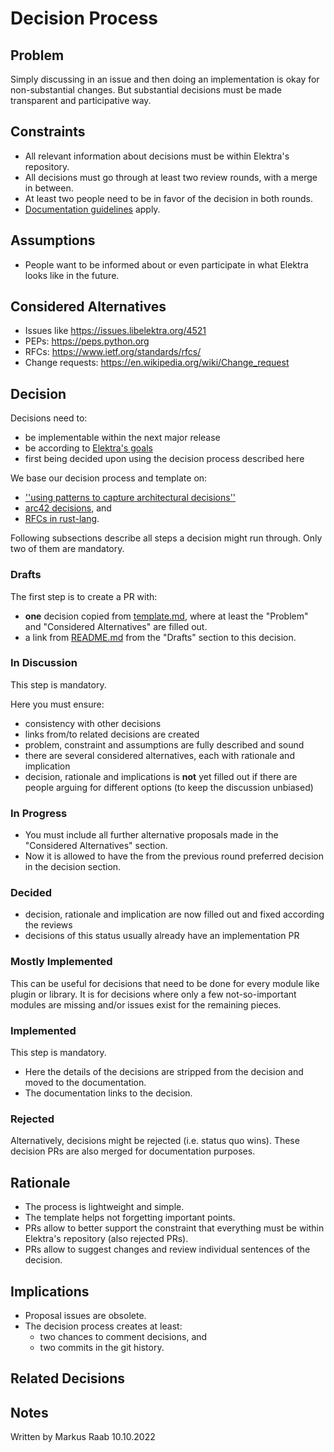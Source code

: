 # Decision Process

## Problem

Simply discussing in an issue and then doing an implementation is okay for non-substantial changes.
But substantial decisions must be made transparent and participative way.

## Constraints

- All relevant information about decisions must be within Elektra's repository.
- All decisions must go through at least two review rounds, with a merge in between.
- At least two people need to be in favor of the decision in both rounds.
- [Documentation guidelines](/doc/contrib/documentation.md) apply.

## Assumptions

- People want to be informed about or even participate in what Elektra looks like in the future.

## Considered Alternatives

- Issues like https://issues.libelektra.org/4521
- PEPs: https://peps.python.org
- RFCs: https://www.ietf.org/standards/rfcs/
- Change requests: https://en.wikipedia.org/wiki/Change_request

## Decision

Decisions need to:

- be implementable within the next major release
- be according to [Elektra's goals](/doc/GOALS.md)
- first being decided upon using the decision process described here

We base our decision process and template on:

- [''using patterns to capture architectural decisions''](https://dl.acm.org/doi/10.1109/MS.2007.124)
- [arc42 decisions](http://docs.arc42.org/section-9/), and
- [RFCs in rust-lang](https://github.com/rust-lang/rfcs).

Following subsections describe all steps a decision might run through.
Only two of them are mandatory.

### Drafts

The first step is to create a PR with:

- **one** decision copied from [template.md](template.md), where at least the "Problem" and "Considered Alternatives" are filled out.
- a link from [README.md](README.md) from the "Drafts" section to this decision.

### In Discussion

This step is mandatory.

Here you must ensure:

- consistency with other decisions
- links from/to related decisions are created
- problem, constraint and assumptions are fully described and sound
- there are several considered alternatives, each with rationale and implication
- decision, rationale and implications is **not** yet filled out if there are people arguing for different options (to keep the discussion unbiased)

### In Progress

- You must include all further alternative proposals made in the "Considered Alternatives" section.
- Now it is allowed to have the from the previous round preferred decision in the decision section.

### Decided

- decision, rationale and implication are now filled out and fixed according the reviews
- decisions of this status usually already have an implementation PR

### Mostly Implemented

This can be useful for decisions that need to be done for every module like plugin or library.
It is for decisions where only a few not-so-important modules are missing and/or issues exist for the remaining pieces.

### Implemented

This step is mandatory.

- Here the details of the decisions are stripped from the decision and moved to the documentation.
- The documentation links to the decision.

### Rejected

Alternatively, decisions might be rejected (i.e. status quo wins).
These decision PRs are also merged for documentation purposes.

## Rationale

- The process is lightweight and simple.
- The template helps not forgetting important points.
- PRs allow to better support the constraint that everything must be within Elektra's repository (also rejected PRs).
- PRs allow to suggest changes and review individual sentences of the decision.

## Implications

- Proposal issues are obsolete.
- The decision process creates at least:
  - two chances to comment decisions, and
  - two commits in the git history.

## Related Decisions

## Notes

Written by Markus Raab 10.10.2022
